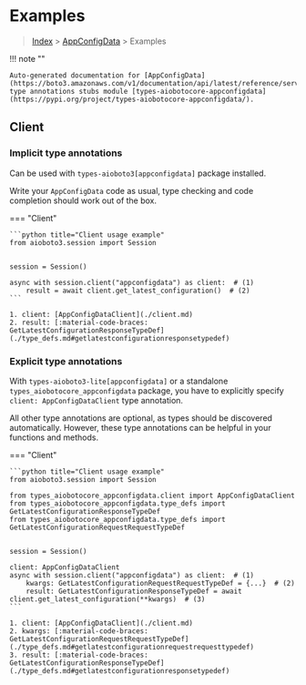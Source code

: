 # Examples

> [Index](../README.md) > [AppConfigData](./README.md) > Examples

!!! note ""

    Auto-generated documentation for [AppConfigData](https://boto3.amazonaws.com/v1/documentation/api/latest/reference/services/appconfigdata.html#AppConfigData)
    type annotations stubs module [types-aiobotocore-appconfigdata](https://pypi.org/project/types-aiobotocore-appconfigdata/).

## Client

### Implicit type annotations

Can be used with `types-aioboto3[appconfigdata]` package installed.

Write your `AppConfigData` code as usual,
type checking and code completion should work out of the box.



=== "Client"

    ```python title="Client usage example"
    from aioboto3.session import Session


    session = Session()

    async with session.client("appconfigdata") as client:  # (1)
        result = await client.get_latest_configuration()  # (2)
    ```

    1. client: [AppConfigDataClient](./client.md)
    2. result: [:material-code-braces: GetLatestConfigurationResponseTypeDef](./type_defs.md#getlatestconfigurationresponsetypedef) 






### Explicit type annotations

With `types-aioboto3-lite[appconfigdata]`
or a standalone `types_aiobotocore_appconfigdata` package, you have to explicitly specify
`client: AppConfigDataClient` type annotation.

All other type annotations are optional, as types should be discovered automatically.
However, these type annotations can be helpful in your functions and methods.


=== "Client"

    ```python title="Client usage example"
    from aioboto3.session import Session

    from types_aiobotocore_appconfigdata.client import AppConfigDataClient
    from types_aiobotocore_appconfigdata.type_defs import GetLatestConfigurationResponseTypeDef
    from types_aiobotocore_appconfigdata.type_defs import GetLatestConfigurationRequestRequestTypeDef


    session = Session()

    client: AppConfigDataClient
    async with session.client("appconfigdata") as client:  # (1)
        kwargs: GetLatestConfigurationRequestRequestTypeDef = {...}  # (2)
        result: GetLatestConfigurationResponseTypeDef = await client.get_latest_configuration(**kwargs)  # (3)
    ```

    1. client: [AppConfigDataClient](./client.md)
    2. kwargs: [:material-code-braces: GetLatestConfigurationRequestRequestTypeDef](./type_defs.md#getlatestconfigurationrequestrequesttypedef) 
    3. result: [:material-code-braces: GetLatestConfigurationResponseTypeDef](./type_defs.md#getlatestconfigurationresponsetypedef) 






